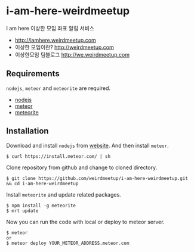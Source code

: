 i-am-here-weirdmeetup
=====================

I am here 이상한 모임 좌표 알림 서비스

* http://iamhere.weirdmeetup.com
* 이상한 모임이란? http://weirdmeetup.com
* 이상한모임 팀블로그 http://we.weirdmeetup.com

Requirements
------------

`nodejs`, `meteor` and `meteorite` are required.

  * [nodejs](http://nodejs.org/)
  * [meteor](https://www.meteor.com/)
  * [meteorite](https://github.com/oortcloud/meteorite/)

Installation
------------

Download and install `nodejs` from [website](http://nodejs.org/). And then install `meteor`.

    $ curl https://install.meteor.com/ | sh

Clone repository from github and change to cloned directory.

    $ git clone https://github.com/weirdmeetup/i-am-here-weirdmeetup.git && cd i-am-here-weirdmeetup

Install `meteorite` and update related packages.
    
    $ npm install -g meteorite
    $ mrt update

Now you can run the code with local or deploy to meteor server.

    $ meteor
    or
    $ meteor deploy YOUR_METEOR_ADDRESS.meteor.com
